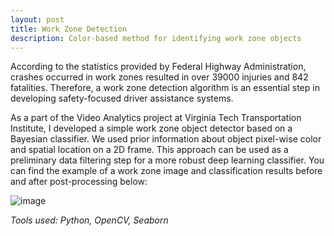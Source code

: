 ```yaml
---
layout: post
title: Work Zone Detection
description: Color-based method for identifying work zone objects
---
```


According to the statistics provided by Federal Highway Administration, crashes occurred in work zones resulted in over 39000 injuries and 842 fatalities. Therefore, a work zone detection algorithm is an essential step in developing safety-focused driver assistance systems.

As a part of the Video Analytics project at Virginia Tech Transportation Institute, I developed a simple work zone object detector based on a Bayesian classifier. We used prior information about object pixel-wise color and spatial location on a 2D frame. This approach can be used as a preliminary data filtering step for a more robust deep learning classifier. You can find the example of a work zone image and classification results before and after post-processing below:

![image](/gradfolio/assets/images/workzone.jpg)

*Tools used: Python, OpenCV, Seaborn*
